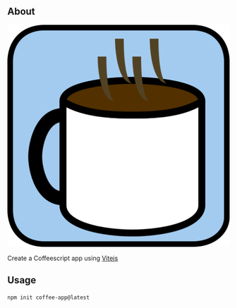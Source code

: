 ## About

![Create Coffee App Logo](https://raw.githubusercontent.com/LegoLoverGo/create-coffee-app/main/assets/logo.svg)

Create a Coffeescript app using [Vitejs](https://vitejs.dev)

## Usage

```sh
npm init coffee-app@latest
```
